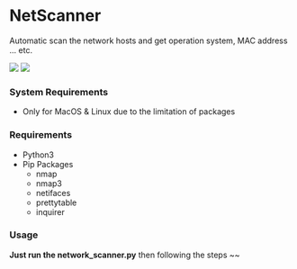 # NetScanner
Automatic scan the network hosts and get operation system, MAC address ... etc.

![](https://img.shields.io/badge/python-v3.0%2B-blue.svg)
![](https://img.shields.io/badge/OS-Linux%20%7C%20Mac-blue.svg)



### System Requirements
- Only for MacOS & Linux due to the limitation of packages

### Requirements
- Python3
- Pip Packages
    - nmap
    - nmap3
    - netifaces
    - prettytable
    - inquirer

### Usage
**Just run the network_scanner.py** then following the steps ~~
